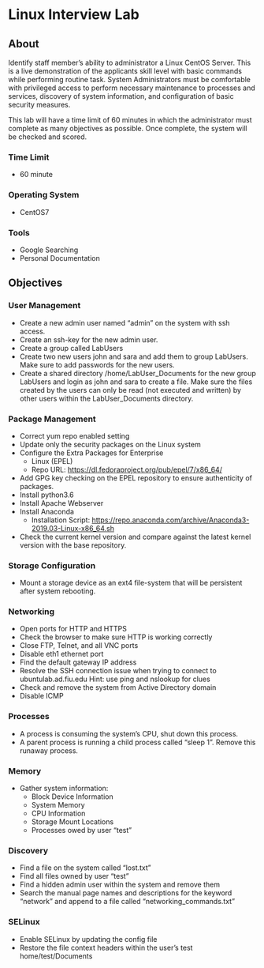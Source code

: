 # Linux Interview Lab

## About

Identify staff member’s ability to administrator a Linux CentOS Server. This is a live demonstration of the applicants skill level with basic commands while performing routine task. System Administrators must be comfortable with privileged access to perform necessary maintenance to processes and services, discovery of system information, and configuration of basic security measures.

This lab will have a time limit of 60 minutes in which the administrator must complete as many objectives as possible. Once complete, the system will be checked and scored.

### Time Limit

- 60 minute

### Operating System

- CentOS7

### Tools

- Google Searching
- Personal Documentation

## Objectives

### User Management

- Create a new admin user named “admin” on the system with ssh access.
- Create an ssh-key for the new admin user.
- Create a group called LabUsers
- Create two new users john and sara and add them to group LabUsers. Make sure to add passwords for the new users.
- Create a shared directory /home/LabUser_Documents for the new group LabUsers and login as john and sara to create a file. Make sure the files created by the users can only be read (not executed and written) by other users within the LabUser_Documents directory.
 
### Package Management

- Correct yum repo enabled setting
- Update only the security packages on the Linux system
- Configure the Extra Packages for Enterprise
  - Linux (EPEL)
  - Repo URL: 
 https://dl.fedoraproject.org/pub/epel/7/x86_64/
- Add GPG key checking on the EPEL repository to ensure authenticity of packages. 
- Install python3.6
- Install Apache Webserver
- Install Anaconda
  - Installation Script: https://repo.anaconda.com/archive/Anaconda3-2019.03-Linux-x86_64.sh
- Check the current kernel version and compare against the latest kernel version with the base repository.

### Storage Configuration

- Mount a storage device as an ext4 file-system that will be persistent after system rebooting.

### Networking

- Open ports for HTTP and HTTPS
- Check the browser to make sure HTTP is working correctly
- Close FTP, Telnet, and all VNC ports
- Disable eth1 ethernet port
- Find the default gateway IP address
- Resolve the SSH connection issue when trying to connect to ubuntulab.ad.fiu.edu
	Hint: use ping and nslookup for clues
- Check and remove the system from Active Directory domain
- Disable ICMP

### Processes

- A process is consuming the system’s CPU, shut down this process.
- A parent process is running a child process called “sleep 1”. Remove this runaway process. 

### Memory

- Gather system information:
	- Block Device Information
	- System Memory
	- CPU Information
	- Storage Mount Locations
	- Processes owed by user “test”


### Discovery

- Find a file on the system called “lost.txt”
- Find all files owned by user “test”
- Find a hidden admin user within the system and remove them
- Search the manual page names and descriptions for the keyword “network” and append to a file called “networking_commands.txt”

### SELinux

- Enable SELinux by updating the config file
- Restore the file context headers within the user’s test home/test/Documents